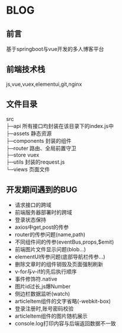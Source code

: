 # BLOG
## 前言
基于springboot与vue开发的多人博客平台
## 前端技术栈
js,vue,vuex,elementui,git,nginx
## 文件目录
src<br />
├─api 所有接口均封装在该目录下的index.js中<br />
├─assets 静态资源<br />
├─components 封装的组件<br />
├─router 路由、全局前置守卫<br />
├─store	vuex<br />
├─utils	封装的request.js<br />
└─views	页面文件<br />
## 开发期间遇到的BUG
* 请求接口的跨域
* 前端服务器部署时的跨域
* 登录状态保持
* axios中get,post的传参
* router的传参问题(name,path)
* 不同组件间的传参(eventBus,props,$emit)
* 前端图片文件显示问题(blob...)
* elementUI传参问题(底部导航栏传参...)
* 删除文章时的组件销毁及页面强制刷新
* v-for与v-if的先后执行顺序
* 事件修饰符.native
* 图片id过长,js爆Number
* 侧边栏数据监听(watch)
* articleItem组件的文字省略(-webkit-box)
* 登录注册时,账号密码校验
* articleItem组件的图片随机展示
* console.log打印内容与后端返回数据不一致
